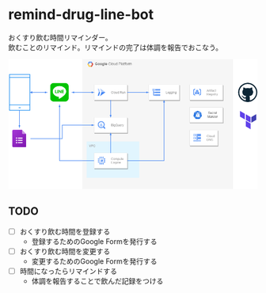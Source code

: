# remind-drug-line-bot

おくすり飲む時間リマインダー。  
飲むことのリマインド。リマインドの完了は体調を報告でおこなう。  

![アーキテクチャ](./docs/images/architecture.png)  

## TODO

- [ ] おくすり飲む時間を登録する
  - 登録するためのGoogle Formを発行する
- [ ] おくすり飲む時間を変更する
  - 変更するためのGoogle Formを発行する
- [ ] 時間になったらリマインドする
  - 体調を報告することで飲んだ記録をつける
